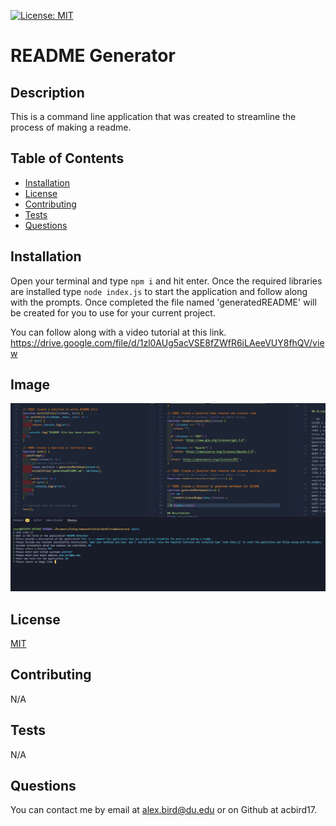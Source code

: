[![License: MIT](https://img.shields.io/badge/License-MIT-yellow.svg)](https://opensource.org/licenses/MIT)

# README Generator

## Description

This is a command line application that was created to streamline the process of making a readme.

## Table of Contents

- [Installation](#installation)
- [License](#license)
- [Contributing](#contributing)
- [Tests](#tests)
- [Questions](#questions)

## Installation

Open your terminal and type `npm i` and hit enter. Once the required libraries are installed type `node index.js` to start the application and follow along with the prompts. Once completed the file named 'generatedREADME' will be created for you to use for your current project.

You can follow along with a video tutorial at this link. https://drive.google.com/file/d/1zl0AUg5acVSE8fZWfR6iLAeeVUY8fhQV/view

## Image

<img src="./utils/readme.jpg" width="600px"></img>

## License

<a href="https://opensource.org/licenses/MIT">MIT </a>

## Contributing

N/A

## Tests

N/A

## Questions

You can contact me by email at alex.bird@du.edu or on Github at acbird17.
